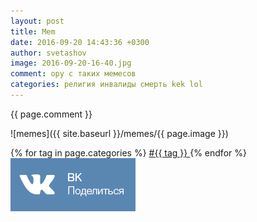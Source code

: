 ```yaml
---
layout: post
title: Mem
date: 2016-09-20 14:43:36 +0300
author: svetashov
image: 2016-09-20-16-40.jpg
comment: ору с таких мемесов
categories: религия инвалиды смерть kek lol
---
```


{{ page.comment }}

![memes]({{ site.baseurl }}/memes/{{ page.image }})

{% for tag in page.categories %}
<a href="https://memeshub.github.io/tag.md/?{{ tag }}">
	#{{ tag }}
</a>
{% endfor %}
 <a href='http://vkontakte.ru/share.php?url=https://memeshub.github.io{{ page.url | uri: absolute }}' target='_blank'><img src='/images/vk.png' border='0' width='200' height='85' alt='' title='Поделиться ВКонтакте'></a>
